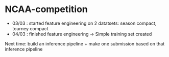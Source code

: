 # NCAA-competition

* 03/03 : started feature engineering on 2 datatsets: season compact, tourney compact
* 04/03 : finished feature engineering -> Simple training set created

Next time: build an inference pipeline + make one submission based on that inference pipeline
